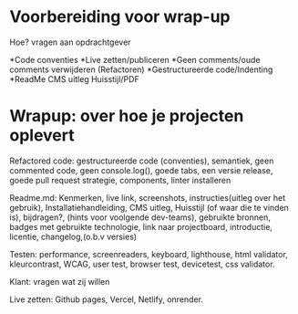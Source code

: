 # Voorbereiding voor wrap-up
<!--  -->

Hoe? vragen aan opdrachtgever

*Code conventies
*Live zetten/publiceren
*Geen comments/oude comments verwijderen (Refactoren)
*Gestructureerde code/Indenting
*ReadMe
    CMS uitleg
    Huisstijl/PDF
<!--  -->

# Wrapup: over hoe je projecten oplevert

Refactored code: 
    gestructureerde code (conventies), semantiek, geen commented code, geen console.log(), goede tabs, een versie release, goede pull request strategie,                components, linter installeren

Readme.md: 
    Kenmerken, live link, screenshots, instructies(uitleg over het gebruik), Installatiehandleiding, CMS uitleg, Huisstijl (of waar die te vinden is), bijdragen?,     (hints voor voolgende dev-teams), gebruikte bronnen, badges met gebruikte technologie, link naar projectboard, introductie, licentie, changelog,(o.b.v versies)

Testen: 
    performance, screenreaders, keyboard, lighthouse, html validator, kleurcontrast, WCAG, user test, browser test, devicetest, css validator.

Klant: vragen wat zij willen

Live zetten: 
    Github pages, Vercel, Netlify, onrender.


